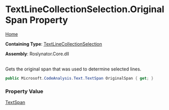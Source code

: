 # TextLineCollectionSelection\.OriginalSpan Property

[Home](../../../../README.md)

**Containing Type**: [TextLineCollectionSelection](../README.md)

**Assembly**: Roslynator\.Core\.dll

\
Gets the original span that was used to determine selected lines\.

```csharp
public Microsoft.CodeAnalysis.Text.TextSpan OriginalSpan { get; }
```

### Property Value

[TextSpan](https://docs.microsoft.com/en-us/dotnet/api/microsoft.codeanalysis.text.textspan)

